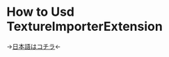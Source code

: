 # How to Usd TextureImporterExtension

→[日本語はコチラ](https://github.com/mixtuti/TextureImporterExtension/blob/main/README-JP.md)←
